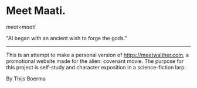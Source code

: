 # Meet Maati.
*meat<maati*

"AI began with an ancient wish to forge the gods."

---


This is an attempt to make a personal version of https://meetwalther.com, a promotional website made for the alien: covenant movie.
The purpose for this project is self-study and character exposition in a science-fiction larp.

By Thijs Boerma
